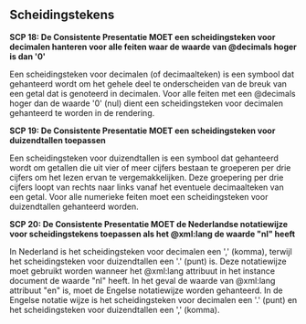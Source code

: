 ## Scheidingstekens

**SCP 18: De Consistente Presentatie MOET een scheidingsteken voor decimalen hanteren voor alle feiten waar de waarde van @decimals hoger is dan '0'**

Een scheidingsteken voor decimalen (of decimaalteken) is een symbool dat gehanteerd wordt om het gehele deel te onderscheiden van de breuk van een getal dat is genoteerd in decimalen. Voor alle feiten met een @decimals hoger dan de waarde '0' (nul) dient een scheidingsteken voor decimalen gehanteerd te worden in de rendering.

**SCP 19: De Consistente Presentatie MOET een scheidingsteken voor duizendtallen toepassen**

Een scheidingsteken voor duizendtallen is een symbool dat gehanteerd wordt om getallen die uit vier of meer cijfers bestaan te groeperen per drie cijfers om het lezen ervan te vergemakkelijken. Deze groepering per drie cijfers loopt van rechts naar links vanaf het eventuele decimaalteken van een getal. Voor alle numerieke feiten moet een scheidingsteken voor duizendtallen gehanteerd worden.

**SCP 20: De Consistente Presentatie MOET de Nederlandse notatiewijze voor scheidingstekens toepassen als het @xml:lang de waarde &quot;nl&quot; heeft**

In Nederland is het scheidingsteken voor decimalen een ',' (komma), terwijl het scheidingsteken voor duizendtallen een '.' (punt) is. Deze notatiewijze moet gebruikt worden wanneer het @xml:lang attribuut in het instance document de waarde &quot;nl&quot; heeft. In het geval de waarde van @xml:lang attribuut &quot;en&quot; is, moet de Engelse notatiewijze worden gehanteerd. In de Engelse notatie wijze is het scheidingsteken voor decimalen een '.' (punt) en het scheidingsteken voor duizendtallen een ',' (komma).
